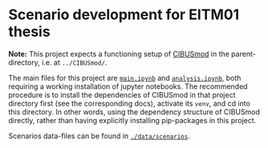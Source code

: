 # Scenario development for EITM01 thesis

**Note:** This project expects a functioning setup of
[CIBUSmod](https://github.com/SLU-foodsystems/CIBUSmod) in the parent-directory,
i.e. at `../CIBUSmod/`.

The main files for this project are [`main.ipynb`](main.ipynb) and
[`analysis.ipynb`](analysis.ipynb), both requiring a working installation of
jupyter notebooks. The recommended procedure is to install the dependencies of
CIBUSmod in that project directory first (see the corresponding docs), activate
its `venv`, and cd into this directory. In other words, using the dependency
structure of CIBUSmod directly, rather than having explicitly installing
pip-packages in this project.

Scenarios data-files can be found in [`./data/scenarios`](./data/scenarios).
